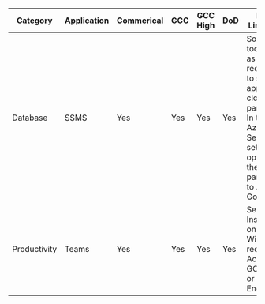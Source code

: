 | Category     | Application | Commerical | GCC | GCC High | DoD | Known Limitations                                                                                                                                                          | Source                                                             |
|--------------|-------------|------------|-----|----------|-----|----------------------------------------------------------------------------------------------------------------------------------------------------------------------------|--------------------------------------------------------------------|
| Database     | SSMS        | Yes        | Yes | Yes      | Yes | Some SQL tools such as SSMS require you to set the appropriate cloud parameter\. In the tool's Azure Service setup options, set the cloud parameter to Azure US Government |                                                                    |
| Productivity | Teams       | Yes        | Yes | Yes      | Yes | Separate Installation on Windows required for Access to GCC High or DoD Endpoints                                                                                          | https://docs\.microsoft\.com/en\-us/MicrosoftTeams/msi\-deployment |
